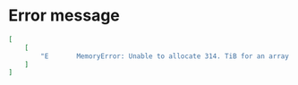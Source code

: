 # Error message

```json
[
    [
        "E       MemoryError: Unable to allocate 314. TiB for an array with shape (43200000000000,) and data type int64"
    ]
]
```
